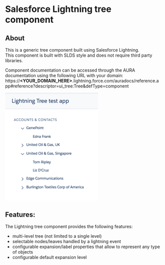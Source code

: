 # Salesforce Lightning tree component

## About
This is a generic tree component built using Salesforce Lightning.<br/>
This component is built with SLDS style and does not require third party libraries.

Component documentation can be accessed through the AURA documentation using the following URL with your domain:<br/>
https://<b><YOUR_DOMAIN_HERE></b>.lightning.force.com/auradocs/reference.app#reference?descriptor=ui_tree:Tree&defType=component

<img src="screenshots/example-app.png" style="width:300px;"/>

## Features:
The Lightning tree component provides the following features:
- multi-level tree (not limited to a single level)
- selectable nodes/leaves handled by a lightning event
- configurable expansion/label properties that allow to represent any type of objects
- configurable default expansion level
